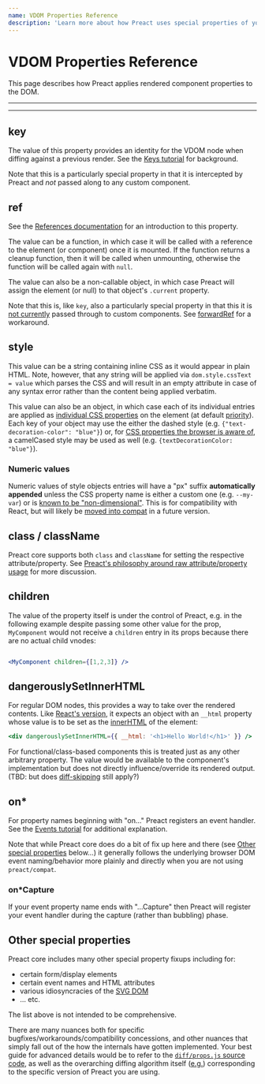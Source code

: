 ```yaml
---
name: VDOM Properties Reference
description: 'Learn more about how Preact uses special properties of your VDOM components'
---
```


# VDOM Properties Reference

This page describes how Preact applies rendered component properties to the DOM.

---

<div><toc></toc></div>

---

## key

The value of this property provides an identity for the VDOM node when diffing against a previous render.
See the [Keys tutorial](/tutorial/08-keys/) for background.

Note that this is a particularly special property in that it is intercepted by Preact and *not* passed along to any custom component.


## ref

See the [References documentation](/guide/v10/refs#createref) for an introduction to this property.

The value can be a function, in which case it will be called with a reference to the element (or component) once it is mounted. If the function returns a cleanup function, then it will be called when unmounting, otherwise the function will be called again with `null`.

The value can also be a non-callable object, in which case Preact will assign the element (or null) to that object's `.current` property.

Note that this is, like `key`, also a particularly special property in that this it is [not currently](https://github.com/preactjs/preact/pull/4658) passed through to custom components. See [forwardRef](/guide/v10/switching-to-preact#forwardref) for a workaround.


## style

This value can be a string containing inline CSS as it would appear in plain HTML. Note, however, that any string will be applied via `dom.style.cssText = value` which parses the CSS and will result in an empty attribute in case of any syntax error rather than the content being applied verbatim.

This value can also be an object, in which case each of its individual entries are applied as [individual CSS properties](https://developer.mozilla.org/en-US/docs/Web/API/CSSStyleDeclaration/setProperty) on the element (at default [priority](https://developer.mozilla.org/en-US/docs/Web/CSS/CSS_cascade/Specificity#the_!important_exception)). Each key of your object may use the either the dashed style (e.g. `{"text-decoration-color": "blue"}`) or, for [CSS properties the browser is aware of](https://www.w3.org/TR/cssom-1/#dom-cssstyledeclaration-camel-cased-attribute), a camelCased style may be used as well (e.g. `{textDecorationColor: "blue"}`).

### Numeric values

Numeric values of style objects entries will have a "px" suffix **automatically appended** unless the CSS property name is either a custom one (e.g. `--my-var`) or is [known to be "non-dimensional"](https://github.com/preactjs/preact/blob/face9247724db0a74b764316c4486f384b89cfed/src/constants.js#L20-L21). This is for compatibility with React, but will likely be [moved into compat](https://github.com/preactjs/preact/issues/2621) in a future version.


## class / className

Preact core supports both `class` and `className` for setting the respective attribute/property. See [Preact's philosophy around raw attribute/property usage](/guide/v10/differences-to-react#raw-html-attributeproperty-names) for more discussion.



## children


The value of the property itself is under the control of Preact, e.g. in the following example despite passing some other value for the prop, `MyComponent` would not receive a `children` entry in its props because there are no actual child vnodes:

```jsx

<MyComponent children={[1,2,3]} />
```

## dangerouslySetInnerHTML

For regular DOM nodes, this provides a way to take over the rendered contents. Like [React's version](https://react.dev/reference/react-dom/components/common#dangerously-setting-the-inner-html), it expects an object with an `__html` property whose value is to be set as the [innerHTML](https://developer.mozilla.org/en-US/docs/Web/API/Element/innerHTML) of the element:

```jsx
<div dangerouslySetInnerHTML={{ __html: '<h1>Hello World!</h1>' }} />
```

For functional/class-based components this is treated just as any other arbitrary property. The value would be available to the component's implementation but does not directly influence/override its rendered output. (TBD: but does [diff-skipping](https://preactjs.com/guide/v10/upgrade-guide/#dangerouslysetinnerhtml-will-skip-diffing-of-children) still apply?)

## on*

For property names beginning with "on…" Preact registers an event handler. See the [Events tutorial](/tutorial/02-events/) for additional explanation.

Note that while Preact core does do a bit of fix up here and there (see [Other special properties](#other-special-properties) below…) it generally follows the underlying browser DOM event naming/behavior more plainly and directly when you are not using `preact/compat`.


### on*Capture

If your event property name ends with "…Capture" then Preact will register your event handler during the capture (rather than bubbling) phase.


## Other special properties

Preact core includes many other special property fixups including for:

* certain form/display elements
* certain event names and HTML attributes
* various idiosyncracies of the [SVG DOM](https://www.w3.org/TR/SVG11/svgdom.html)
* … etc.

The list above is not intended to be comprehensive.

There are many nuances both for specific bugfixes/workarounds/compatibility concessions, and other nuances that simply fall out of the how the internals have gotten implemented.
Your best guide for advanced details would be to refer to the [`diff/props.js` source code](https://github.com/preactjs/preact/blob/main/src/diff/props.js), as well as the overarching diffing algorithm itself ([e.g.](https://github.com/preactjs/preact/blob/face9247724db0a74b764316c4486f384b89cfed/src/diff/index.js#L554-L576)) corresponding to the specific version of Preact you are using.
